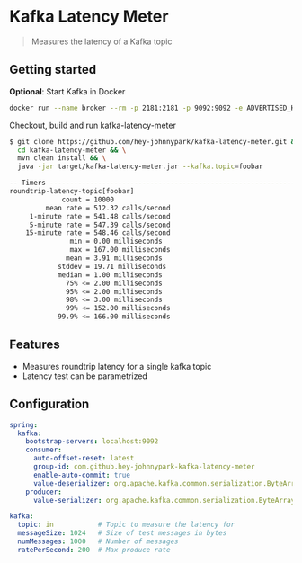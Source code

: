 # Kafka Latency Meter

> Measures the latency of a Kafka topic

## Getting started

<b>Optional</b>: Start Kafka in Docker
```bash
docker run --name broker --rm -p 2181:2181 -p 9092:9092 -e ADVERTISED_HOST=127.0.0.1 johnnypark/kafka-zookeeper
```

Checkout, build and run kafka-latency-meter
```bash
$ git clone https://github.com/hey-johnnypark/kafka-latency-meter.git && \
  cd kafka-latency-meter && \
  mvn clean install && \
  java -jar target/kafka-latency-meter.jar --kafka.topic=foobar

-- Timers ----------------------------------------------------------------------
roundtrip-latency-topic[foobar]
             count = 10000
         mean rate = 512.32 calls/second
     1-minute rate = 541.48 calls/second
     5-minute rate = 547.39 calls/second
    15-minute rate = 548.46 calls/second
               min = 0.00 milliseconds
               max = 167.00 milliseconds
              mean = 3.91 milliseconds
            stddev = 19.71 milliseconds
            median = 1.00 milliseconds
              75% <= 2.00 milliseconds
              95% <= 2.00 milliseconds
              98% <= 3.00 milliseconds
              99% <= 152.00 milliseconds
            99.9% <= 166.00 milliseconds
```


## Features

* Measures roundtrip latency for a single kafka topic
* Latency test can be parametrized 

## Configuration

```yaml
spring:
  kafka:
    bootstrap-servers: localhost:9092
    consumer:
      auto-offset-reset: latest
      group-id: com.github.hey-johnnypark-kafka-latency-meter
      enable-auto-commit: true
      value-deserializer: org.apache.kafka.common.serialization.ByteArrayDeserializer
    producer:
      value-serializer: org.apache.kafka.common.serialization.ByteArraySerializer

kafka:
  topic: in           # Topic to measure the latency for
  messageSize: 1024   # Size of test messages in bytes
  numMessages: 1000   # Number of messages 
  ratePerSecond: 200  # Max produce rate
```


